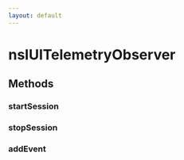 ```yaml
---
layout: default
---
```


# nsIUITelemetryObserver #

## Methods ##

### startSession ###

### stopSession ###

### addEvent ###
